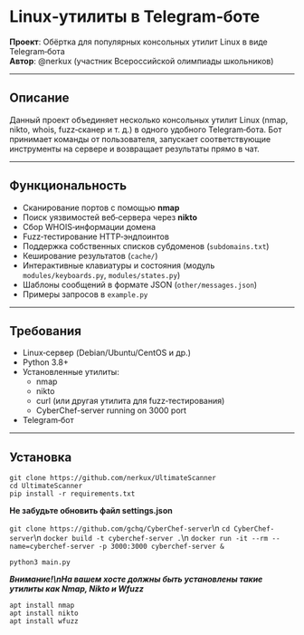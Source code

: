# Linux‑утилиты в Telegram‑боте

**Проект**: Обёртка для популярных консольных утилит Linux в виде Telegram‑бота  
**Автор**: @nerkux (участник Всероссийской олимпиады школьников)

---

## Описание

Данный проект объединяет несколько консольных утилит Linux (nmap, nikto, whois, fuzz‑сканер и т. д.) в одного удобного Telegram‑бота. Бот принимает команды от пользователя, запускает соответствующие инструменты на сервере и возвращает результаты прямо в чат.

---

## Функциональность

- Сканирование портов с помощью **nmap**  
- Поиск уязвимостей веб‑сервера через **nikto**  
- Сбор WHOIS‑информации домена  
- Fuzz‑тестирование HTTP‑эндпоинтов  
- Поддержка собственных списков субдоменов (`subdomains.txt`)  
- Кеширование результатов (`cache/`)  
- Интерактивные клавиатуры и состояния (модуль `modules/keyboards.py`, `modules/states.py`)  
- Шаблоны сообщений в формате JSON (`other/messages.json`)  
- Примеры запросов в `example.py`

---

## Требования

- Linux‑сервер (Debian/Ubuntu/CentOS и др.)  
- Python 3.8+  
- Установленные утилиты:
  - nmap
  - nikto
  - curl (или другая утилита для fuzz‑тестирования)
  - CyberChef-server running on 3000 port
- Telegram‑бот

---

## Установка

```
git clone https://github.com/nerkux/UltimateScanner
cd UltimateScanner
pip install -r requirements.txt
```
**Не забудьте обновить файл settings.json**

`git clone https://github.com/gchq/CyberChef-server`\n
`cd CyberChef-server`\n
`docker build -t cyberchef-server .`\n
`docker run -it --rm --name=cyberchef-server -p 3000:3000 cyberchef-server &`

`python3 main.py`

***Внимание!\nНа вашем хосте должны быть установлены такие утилиты как Nmap, Nikto и Wfuzz***
```
apt install nmap
apt install nikto
apt install wfuzz
```

